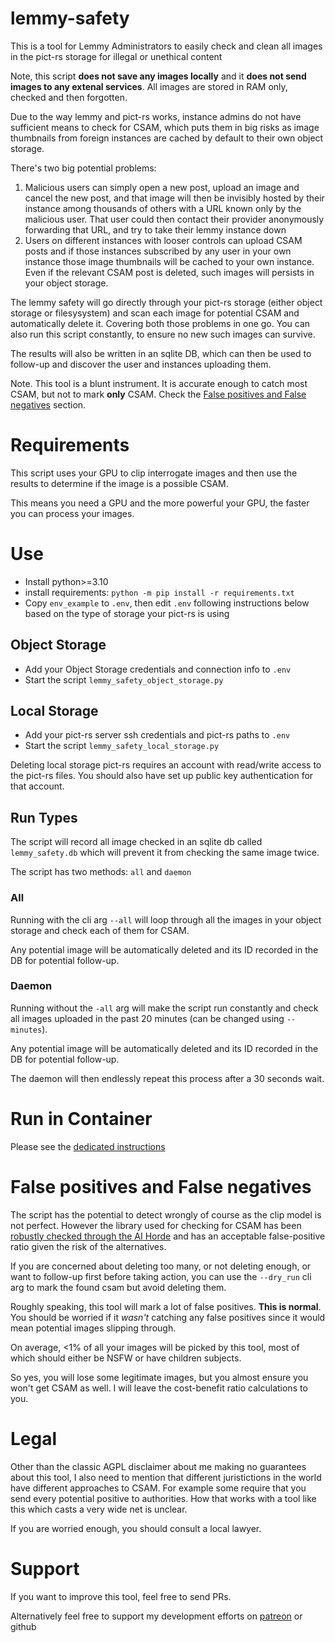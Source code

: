 # lemmy-safety
This is a tool for Lemmy Administrators to easily check and clean all images in the pict-rs storage for illegal or unethical content

Note, this script **does not save any images locally** and it **does not send images to any extenal services**. All images are stored in RAM only, checked and then forgotten.

Due to the way lemmy and pict-rs works, instance admins do not have sufficient means to check for CSAM, which puts them in big risks as image thumbnails from foreign instances are cached by default to their own object storage. 

There's two big potential problems:

1. Malicious users can simply open a new post, upload an image and cancel the new post, and that image will then be invisibly hosted by their instance among thousands of others with a URL known only by the malicious user. That user could then contact their  provider anonymously forwarding that URL, and try to take their lemmy instance down
2. Users on different instances with looser controls can upload CSAM posts and if those instances subscribed by any user in your own instance those image thumbnails will be cached to your own instance. Even if the relevant CSAM post is deleted, such images will persists in your object storage.

The lemmy safety will go directly through your pict-rs storage (either object storage or filesysystem) and scan each image for potential CSAM  and automatically delete it. Covering both those problems in one go. You can also run this script constantly, to ensure no new such images can survive.

The results will also be written in an sqlite DB, which can then be used to follow-up and discover the user and instances uploading them.

Note. This tool is a blunt instrument. It is accurate enough to catch most CSAM, but not to mark **only** CSAM. Check the [False positives and False negatives](#False_positives_and_False_negatives) section.

# Requirements

This script uses your GPU to clip interrogate images and then use the results to determine if the image is a possible CSAM.

This means you need a GPU and the more powerful your GPU, the faster you can process your images.

# Use

* Install python>=3.10
* install requirements: `python -m pip install -r requirements.txt`
* Copy `env_example` to `.env`, then edit `.env` following instructions below based on the type of storage your pict-rs is using

## Object Storage

* Add your Object Storage credentials and connection info to `.env`
* Start the script `lemmy_safety_object_storage.py` 

## Local Storage

* Add your pict-rs server ssh credentials and pict-rs paths to `.env`
* Start the script `lemmy_safety_local_storage.py` 

Deleting local storage pict-rs requires an account with read/write access to the pict-rs files. You should also have set up public key authentication for that account.

## Run Types

The script will record all image checked in an sqlite db called `lemmy_safety.db` which will prevent it from checking the same image twice.

The script has two methods: `all` and `daemon`

### All

Running with the cli arg `--all` will loop through all the images in your object storage and check each of them for CSAM. 

Any potential image will be automatically deleted and its ID recorded in the DB for potential follow-up.

### Daemon

Running without the `-all` arg will make the script run constantly and check all images uploaded in the past 20 minutes (can be changed using `--minutes`).

Any potential image will be automatically deleted and its ID recorded in the DB for potential follow-up.

The daemon will then endlessly repeat this process after a 30 seconds wait.

# Run in Container
Please see the [dedicated instructions](CONTAINER.md)

# False positives and False negatives

The script has the potential to detect wrongly of course as the clip model is not perfect.
However the library used for checking for CSAM has been [robustly checked through the AI Horde](https://dbzer0.com/blog/ai-powered-anti-csam-filter-for-stable-diffusion/) and has an acceptable false-positive ratio given the risk of the alternatives.

If you are concerned about deleting too many, or not deleting enough, or want to follow-up first before taking action, you can use the `--dry_run`
cli arg to mark the found csam but avoid deleting them.

Roughly speaking, this tool will mark a lot of false positives. **This is normal**. You should be worried if it *wasn't* catching any false positives since it would mean potential images slipping through. 

On average, <1% of all your images will be picked by this tool, most of which should either be NSFW or have children subjects. 

So yes, you will lose some legitimate images, but you almost ensure you won't get CSAM as well. I will leave the cost-benefit ratio calculations to you.

# Legal 

Other than the classic AGPL disclaimer about me making no guarantees about this tool, I also need to mention that different juristictions in the world have different approaches to CSAM. For example some require that you send every potential positive to authorities. How that works with  a tool like this which casts a very wide net is unclear.

If you are worried enough, you should consult a local lawyer.


# Support

If you want to improve this tool, feel free to send PRs.

Alternatively feel free to support my development efforts on [patreon](https://www.patreon.com/db0) or github
